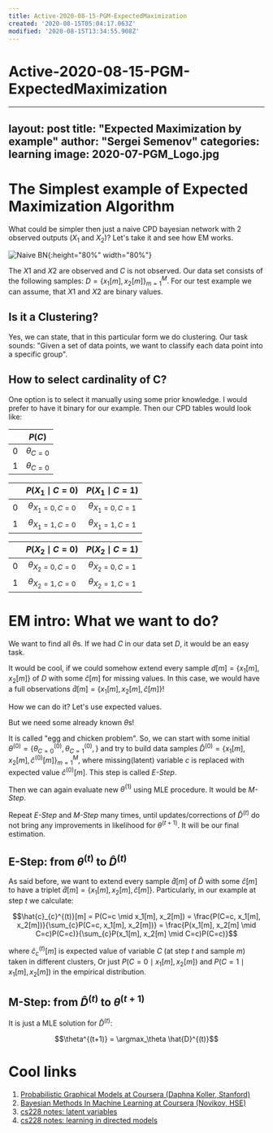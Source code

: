 ```yaml
---
title: Active-2020-08-15-PGM-ExpectedMaximization
created: '2020-08-15T05:04:17.063Z'
modified: '2020-08-15T13:34:55.908Z'
---
```


# Active-2020-08-15-PGM-ExpectedMaximization

---
layout: post
title: "Expected Maximization by example"
author: "Sergei Semenov"
categories: learning
image: 2020-07-PGM_Logo.jpg
---
# The Simplest example of Expected Maximization Algorithm

What could be simpler then just a naive CPD bayesian network with 2 observed outputs ($X_1$ and $X_2$)?
Let's take it and see how EM works.

![Naive BN](https://simonrus.github.io/about/assets/img/2020-08-15-PGM-ExpectedMaximization_drawing1.inkscape.svg){:height="80%" width="80%"}

The $X1$ and $X2$ are observed and $C$ is not observed. Our data set consists of the following samples: $D=\{x_1[m], x_2[m]  \}_{m=1}^M$. For our test example we can assume, that $X1$ and $X2$ are binary values.

## Is it a Clustering?
Yes, we can state, that in this particular form we do clustering. Our task sounds: "Given a set of data points, we want to classify each data point into a specific group".

## How to select cardinality of C?
One option is to select it manually using some prior knowledge. I would prefer to have it binary for our example. Then our CPD tables would look like:

|   |    $P(C)$      |
|---|:--------------:|
| 0 | $\theta_{C=0}$ |
| 1 | $\theta_{C=0}$ | 

|   | $P(X_1 \mid C = 0)$  | $P(X_1 \mid C = 1)$  |
|---|:--------------:|:--------------:|
| 0 | $\theta_{X_1=0, C=0}$ | $\theta_{X_1=0, C=1}$ |
| 1 | $\theta_{X_1=1, C=0}$ | $\theta_{X_1=1, C=1}$ | 

|   | $P(X_2 \mid C = 0)$  | $P(X_2 \mid C = 1)$  |
|---|:--------------:|:--------------:|
| 0 | $\theta_{X_2=0, C=0}$ | $\theta_{X_2=0, C=1}$ |
| 1 | $\theta_{X_2=1, C=0}$ | $\theta_{X_2=1, C=1}$ | 


# EM intro: What we want to do?
We want to find all $\theta$s. If we had $C$ in our data set $D$, it would be an easy task. 

It would be cool, if we could somehow extend every sample $d[m] = \{x_1[m], x_2[m] \}$ of $D$ with some $\hat{c}[m]$ for  missing values. In this case, we would have a full observations $\hat{d}[m] =\{x_1[m], x_2[m], \hat{c}[m]\}$!

How we can do it? Let's use expected values.

But we need some already known $\theta$s! 

It is called "egg and chicken problem". So, we can start with some initial $\theta^{(0)} = \{\theta^{(0)}_{C=0}, \theta^{(0)}_{C=1},\}$ and try to build data samples $\hat{D}^{(0)} = \{x_1[m], x_2[m], \hat{c}^{(0)}[m]\}_{m=1}^M$, where missing(latent) variable $c$ is replaced with expected value $\hat{c}^{(0)}[m]$. This step is called *E-Step*. 

Then we can again evaluate new $\theta^{(1)}$ using MLE procedure. It would be *M-Step*.

Repeat *E-Step* and *M-Step* many times, until updates/corrections of $\hat{D}^{(t)}$ do not bring any improvements in likelihood for $\theta^{(t+1)}$. It will be our final estimation.

## E-Step: from $\theta^{(t)}$ to $\hat{D}^{(t)}$
As said before, we want to extend every sample $\hat{d}[m]$ of $\hat{D}$ with some $\hat{c}[m]$ to have a triplet $\hat{d}[m] =\{x_1[m], x_2[m], \hat{c}[m]\}$. Particularly, in our example at step $t$ we calculate:

$$\hat{c}_{c}^{(t)}[m] = P(C=c \mid x_1[m], x_2[m]) = \frac{P(C=c, x_1[m], x_2[m])}{\sum_{c}P(C=c, x_1[m], x_2[m])} =
 \frac{P(x_1[m], x_2[m] \mid C=c)P(C=c)}{\sum_{c}P(x_1[m], x_2[m] \mid C=c)P(C=c)}$$

where $\hat{c}_{c}^{(t)}[m]$ is expected value of variable $C$ (at step $t$ and sample $m$) taken in different clusters, Or just $P(C=0 \mid x_1[m], x_2[m])$ and $P(C=1 \mid x_1[m], x_2[m])$ in the empirical distribution.

## M-Step: from $\hat{D}^{(t)}$ to $\theta^{(t+1)}$
It is just a MLE solution for $\hat{D}^{(t)}$:

$$\theta^{(t+1)} = \argmax_\theta \hat{D}^{(t)}$$

# Cool links
1. [Probabilistic Graphical Models at Coursera (Daphna Koller, Stanford)](https://www.coursera.org/learn/probabilistic-graphical-models-3-learning/lecture/YVVxw/expectation-maximization-intro)
2. [Bayesian Methods In Machine Learning at Coursera (Novikov, HSE)](https://www.coursera.org/learn/bayesian-methods-in-machine-learning/home/week/2)
3. [cs228 notes: latent variables](https://ermongroup.github.io/cs228-notes/learning/latent/)
4. [cs228 notes: learning in directed models](https://ermongroup.github.io/cs228-notes/learning/directed/)


